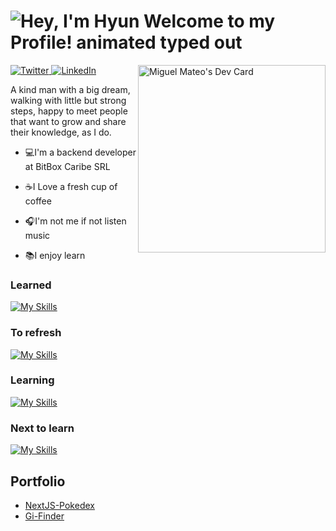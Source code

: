 <h1>
  <img src="https://readme-typing-svg.demolab.com?font=Operator+Mono&size=37&duration=2800&pause=2000&color=FAFAFA&center=true&vCenter=true&width=940&height=50&lines=Hi+%F0%9F%91%8B%2C+I'm+Miguel+Mateo!" align="middle" alt="Hey, I'm Hyun Welcome to my Profile! animated typed out">
</h1>
<div align="left">
  <a target="_blank" href="https://twitter.com/MiguelMateoT">
    <img
      src="https://img.shields.io/twitter/follow/omBratteng?label=Twitter&logo=twitter&style=flat-square&color=1da1f2&logoColor=ffffff"
      alt="Twitter"
    />
  </a>
  <a href="https://www.linkedin.com/in/miguelangelmateotavarez/">
    <img
      src="https://img.shields.io/static/v1?logo=linkedin&style=flat-square&color=0072b1&label=LinkedIn&message=%E2%98%86"
      alt="LinkedIn"
    />
  </a>
  <a 
   href="https://app.daily.dev/MiguelMateot">
  <img src="https://api.daily.dev/devcards/d1a761016ef94813811480b4d08390c4.png?r=8zc" 
       width="300"
       align="right"
       alt="Miguel Mateo's Dev Card"/>
  </a>
</div>

A kind man with a big dream, walking with little but strong steps, happy to meet people that want to grow and share their knowledge, as I do.

- 💻I'm a backend developer at BitBox Caribe SRL

- ☕I Love a fresh cup of coffee

- 🎧I'm not me if not listen music

- 📚I enjoy learn

### Learned
[![My Skills](https://skillicons.dev/icons?i=git,javascript,typescript,nest)](https://skillicons.dev)

### To refresh
[![My Skills](https://skillicons.dev/icons?i=nodejs)](https://skillicons.dev)

### Learning
[![My Skills](https://skillicons.dev/icons?i=docker)](https://skillicons.dev)

### Next to learn
[![My Skills](https://skillicons.dev/icons?i=postgres,react,next,graphql,dart,flutter,svelte)](https://skillicons.dev)

## Portfolio

* [NextJS-Pokedex](https://nextjspokedex.miguelmateo.dev/)
* [Gi-Finder](https://main--venerable-sorbet-9f59de.netlify.app/)
